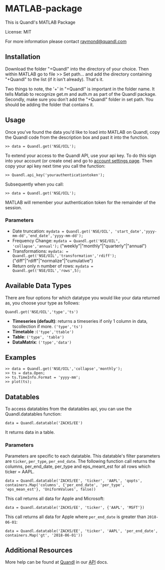 MATLAB-package
=========

This is Quandl's MATLAB Package

License: MIT

For more information please contact raymond@quandl.com

## Installation ##



Download the folder "+Quandl" into the directory of your choice. Then within MATLAB go to file >> Set path... and add the directory containing "+Quandl" to the list (if it isn't already). That's it.

Two things to note, the '+' in "+Quandl" is important in the folder name. It tells Matlab to recognize get.m and auth.m as part of the Quandl package. Secondly, make sure you don't add the "+Quandl" folder in set path. You should be adding the folder that contains it.

## Usage ##

Once you've found the data you'd like to load into MATLAB on Quandl, copy the Quandl code from the description box and past it into the function.

    >> data = Quandl.get('NSE/OIL');

To extend your access to the Quandl API, use your api key. To do this sign into your account (or create one) and go to [account settings page](https://www.quandl.com/account/api). Then copy your api key next time you call the function:

    >> Quandl.api_key('yourauthenticationtoken');

Subsequently when you call:

    >> data = Quandl.get('NSE/OIL');

MATLAB will remember your authentication token for the remainder of the session.


### Parameters ###

* Date truncation: `mydata = Quandl.get('NSE/OIL', 'start_date','yyyy-mm-dd','end_date','yyyy-mm-dd');`
* Frequency Change: `mydata = Quandl.get('NSE/OIL", 'collapse','annual');` ("weekly"|"monthly"|"quarterly"|"annual")
* Transformations: `mydata: = Quandl.get('NSE/OIL','transformation','rdiff');` ("diff"|"rdiff"|"normalize"|"cumulative")
* Return only n number of rows: `mydata = Quandl.get('NSE/OIL','rows',5);`


## Available Data Types ##
There are four options for which datatype you would like your data returned as, you choose your type as follows:
	
	Quandl.get('NSE/OIL','type','ts')

* **Timeseries (default)**: returns a timeseries if only 1 column in data, tscollection if more. `('type','ts')`
* **Timetable** :`('type','ttable')`
* **Table**: `('type', 'table')`
* **DataMatrix**: `('type','data')`




## Examples ##

    >> data = Quandl.get('NSE/OIL','collapse','monthly');
    >> ts = data.Open;
    >> ts.TimeInfo.Format = 'yyyy-mm';
    >> plot(ts);

## Datatables ##

To access datatables from the datatables api, you can use the Quandl.datatables function:

    data = Quandl.datatable('ZACKS/EE')

It returns data in a table.

### Parameters ###

Parameters are specific to each datatable. This datatable's filter parameters are `ticker`, `per_type`, `per_end_date`. The following function call returns the columns, per_end_date, per_type and eps_meant_est for all rows which ticker = AAPL.

    data = Quandl.datatable('ZACKS/EE', 'ticker', 'AAPL', 'qopts', containers.Map('columns', {'per_end_date', 'per_type', 'eps_mean_est'}, 'UniformValues', false))

This call returns all data for Apple and Microsoft:

    data = Quandl.datatable('ZACKS/EE', 'ticker', {'AAPL', 'MSFT'})

This call returns all data for Apple where `per_end_date` is greater than `2018-06-01`:

    data = Quandl.datatable('ZACKS/EE', 'ticker', 'AAPL', 'per_end_date', containers.Map('gt', '2018-06-01'))

## Additional Resources ##
    
More help can be found at [Quandl](https://www.quandl.com) in our [API](https://www.quandl.com/docs/api) docs.
